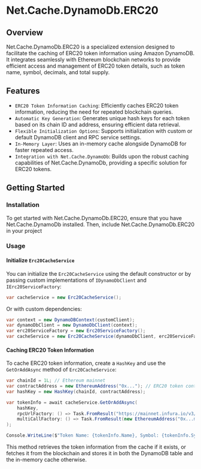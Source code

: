 # Net.Cache.DynamoDb.ERC20

## Overview

Net.Cache.DynamoDb.ERC20 is a specialized extension designed to facilitate the caching of ERC20 token information using Amazon DynamoDB.
It integrates seamlessly with Ethereum blockchain networks to provide efficient access and management of ERC20 token details, such as token name, symbol, decimals, and total supply.

## Features

- `ERC20 Token Information Caching`: Efficiently caches ERC20 token information, reducing the need for repeated blockchain queries.
- `Automatic Key Generation`: Generates unique hash keys for each token based on its chain ID and address, ensuring efficient data retrieval.
- `Flexible Initialization Options`: Supports initialization with custom or default DynamoDB client and RPC service settings.
- `In-Memory Layer`: Uses an in-memory cache alongside DynamoDB for faster repeated access.
- `Integration with Net.Cache.DynamoDb`: Builds upon the robust caching capabilities of Net.Cache.DynamoDb, providing a specific solution for ERC20 tokens.


## Getting Started

### Installation

To get started with Net.Cache.DynamoDb.ERC20, ensure that you have Net.Cache.DynamoDb installed.
Then, include Net.Cache.DynamoDb.ERC20 in your project

### Usage

#### Initialize `Erc20CacheService`

You can initialize the `Erc20CacheService` using the default constructor or by passing custom implementations of `IDynamoDbClient` and `IErc20ServiceFactory`:

```csharp
var cacheService = new Erc20CacheService();
```

Or with custom dependencies:

```csharp
var context = new DynamoDBContext(customClient);
var dynamoDbClient = new DynamoDbClient(context);
var erc20ServiceFactory = new Erc20ServiceFactory();
var cacheService = new Erc20CacheService(dynamoDbClient, erc20ServiceFactory);
```

#### Caching ERC20 Token Information

To cache ERC20 token information, create a `HashKey` and use the `GetOrAddAsync` method of `Erc20CacheService`:

```csharp
var chainId = 1L; // Ethereum mainnet
var contractAddress = new EthereumAddress("0x..."); // ERC20 token contract address
var hashKey = new HashKey(chainId, contractAddress);

var tokenInfo = await cacheService.GetOrAddAsync(
    hashKey,
    rpcUrlFactory: () => Task.FromResult("https://mainnet.infura.io/v3/YOUR_INFURA_PROJECT_ID"),
    multiCallFactory: () => Task.FromResult(new EthereumAddress("0x...multicall"))
);

Console.WriteLine($"Token Name: {tokenInfo.Name}, Symbol: {tokenInfo.Symbol}");
```

This method retrieves the token information from the cache if it exists, or fetches it from the blockchain and stores it in both the DynamoDB table and the in-memory cache otherwise.